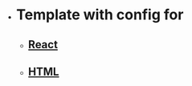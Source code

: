 * # Template with config for 
  * ## [React](https://github.com/ithater/webpack-configuration/tree/react)
  * ## [HTML](https://github.com/ithater/webpack-configuration/tree/html)